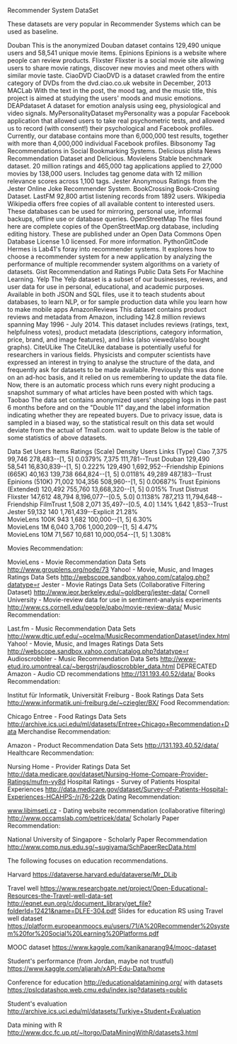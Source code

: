 Recommender System DataSet
 

These datasets are very popular in Recommender Systems which can be used as baseline.

Douban This is the anonymized Douban dataset contains 129,490 unique users and 58,541 unique movie items.
Epinions Epinions is a website where people can review products.
Flixster Flixster is a social movie site allowing users to share movie ratings, discover new movies and meet others with similar movie taste.
CiaoDVD CiaoDVD is a dataset crawled from the entire category of DVDs from the dvd.ciao.co.uk website in December, 2013
MACLab With the text in the post, the mood tag, and the music title, this project is aimed at studying the users' moods and music emotions.
DEAPdataset A dataset for emotion analysis using eeg, physiological and video signals.
MyPersonalityDataset myPersonality was a popular Facebook application that allowed users to take real psychometric tests, and allowed us to record (with consent!) their psychological and Facebook profiles. Currently, our database contains more than 6,000,000 test results, together with more than 4,000,000 individual Facebook profiles.
Bibsonomy Tag Recommendations in Social Bookmarking Systems.
Delicious plista News Recommendation Dataset and Delicious.
Movielens Stable benchmark dataset. 20 million ratings and 465,000 tag applications applied to 27,000 movies by 138,000 users. Includes tag genome data with 12 million relevance scores across 1,100 tags.
Jester Anonymous Ratings from the Jester Online Joke Recommender System.
BookCrossing Book-Crossing Dataset.
LastFM 92,800 artist listening records from 1892 users.
Wikipedia Wikipedia offers free copies of all available content to interested users. These databases can be used for mirroring, personal use, informal backups, offline use or database queries.
OpenStreetMap The files found here are complete copies of the OpenStreetMap.org database, including editing history. These are published under an Open Data Commons Open Database License 1.0 licensed. For more information.
PythonGitCode Hermes is Lab41's foray into recommender systems. It explores how to choose a recommender system for a new application by analyzing the performance of multiple recommender system algorithms on a variety of datasets.
Gist Recommendation and Ratings Public Data Sets For Machine Learning.
Yelp The Yelp dataset is a subset of our businesses, reviews, and user data for use in personal, educational, and academic purposes. Available in both JSON and SQL files, use it to teach students about databases, to learn NLP, or for sample production data while you learn how to make mobile apps
AmazonReviews This dataset contains product reviews and metadata from Amazon, including 142.8 million reviews spanning May 1996 - July 2014. This dataset includes reviews (ratings, text, helpfulness votes), product metadata (descriptions, category information, price, brand, and image features), and links (also viewed/also bought graphs).
CiteULike The CiteULike database is potentially useful for researchers in various fields. Physicists and computer scientists have expressed an interest in trying to analyse the structure of the data, and frequently ask for datasets to be made available. Previously this was done on an ad-hoc basis, and it relied on us remembering to update the data file. Now, there is an automatic process which runs every night producing a snapshot summary of what articles have been posted with which tags.
Taobao The data set contains anonymized users' shopping logs in the past 6 months before and on the "Double 11" day,and the label information indicating whether they are repeated buyers. Due to privacy issue, data is sampled in a biased way, so the statistical result on this data set would deviate from the actual of Tmall.com.
wait to update
Below is the table of some statistics of above datasets.

Data Set	Users	Items	Ratings (Scale)	Density	Users	Links (Type)
Ciao	7,375	99,746	278,483--[1, 5]	0.0379%	7,375	111,781--Trust
Douban	129,490	58,541	16,830,839--[1, 5]	0.222%	129,490	1,692,952--Friendship
Epinions (665K)	40,163	139,738	664,824--[1, 5]	0.0118%	49,289	487,183--Trust
Epinions (510K)	71,002	104,356	508,960--[1, 5]	0.00687%		Trust
Epinions (Extended)	120,492	755,760	13,668,320--[1, 5]	0.015%		Trust Distrust
Flixster	147,612	48,794	8,196,077--[0.5, 5.0]	0.1138%	787,213	11,794,648--Friendship
FilmTrust	1,508	2,071	35,497--[0.5, 4.0]	1.14%	1,642	1,853--Trust
Jester	59,132	140	1,761,439--Explicit	21.28%		
MovieLens 100K    	943	 	1,682	100,000--[1, 5]    	6.30%		                   
MovieLens 1M      	6,040	3,706	1,000,209--[1, 5]	4.47%		                   
MovieLens 10M    	71,567	10,681	10,000,054--[1, 5]	1.308%		                   



Movies Recommendation:

MovieLens - Movie Recommendation Data Sets http://www.grouplens.org/node/73
Yahoo! - Movie, Music, and Images Ratings Data Sets http://webscope.sandbox.yahoo.com/catalog.php?datatype=r
Jester - Movie Ratings Data Sets (Collaborative Filtering Dataset) http://www.ieor.berkeley.edu/~goldberg/jester-data/
Cornell University - Movie-review data for use in sentiment-analysis experiments http://www.cs.cornell.edu/people/pabo/movie-review-data/
Music Recommendation:

Last.fm - Music Recommendation Data Sets http://www.dtic.upf.edu/~ocelma/MusicRecommendationDataset/index.html
Yahoo! - Movie, Music, and Images Ratings Data Sets http://webscope.sandbox.yahoo.com/catalog.php?datatype=r
Audioscrobbler - Music Recommendation Data Sets http://www-etud.iro.umontreal.ca/~bergstrj/audioscrobbler_data.html DEPRECATED
Amazon - Audio CD recommendations http://131.193.40.52/data/
Books Recommendation:

Institut für Informatik, Universität Freiburg - Book Ratings Data Sets http://www.informatik.uni-freiburg.de/~cziegler/BX/
Food Recommendation:

Chicago Entree - Food Ratings Data Sets http://archive.ics.uci.edu/ml/datasets/Entree+Chicago+Recommendation+Data
Merchandise Recommendation:

Amazon - Product Recommendation Data Sets http://131.193.40.52/data/
Healthcare Recommendation:

Nursing Home - Provider Ratings Data Set http://data.medicare.gov/dataset/Nursing-Home-Compare-Provider-Ratings/mufm-vy8d
Hospital Ratings - Survey of Patients Hospital Experiences http://data.medicare.gov/dataset/Survey-of-Patients-Hospital-Experiences-HCAHPS-/rj76-22dk
Dating Recommendation:

www.libimseti.cz - Dating website recommendation (collaborative filtering) http://www.occamslab.com/petricek/data/
Scholarly Paper Recommendation:

National University of Singapore - Scholarly Paper Recommendation http://www.comp.nus.edu.sg/~sugiyama/SchPaperRecData.html


The following focuses on education recommendations.

Harvard
https://dataverse.harvard.edu/dataverse/Mr_DLib

Travel well
https://www.researchgate.net/project/Open-Educational-Resources-the-Travel-well-data-set
http://eqnet.eun.org/c/document_library/get_file?folderId=12421&name=DLFE-304.pdf
Slides for education RS using Travel well dataset
https://platform.europeanmoocs.eu/users/71/A%20Recommender%20system%20for%20Social%20Learning%20Platforms.pdf

MOOC dataset
https://www.kaggle.com/kanikanarang94/mooc-dataset

Student's performance (from Jordan, maybe not trustful)
https://www.kaggle.com/aljarah/xAPI-Edu-Data/home

Conference for education
http://educationaldatamining.org/
with datasets
https://pslcdatashop.web.cmu.edu/index.jsp?datasets=public

Student's evaluation
http://archive.ics.uci.edu/ml/datasets/Turkiye+Student+Evaluation



Data mining with R
http://www.dcc.fc.up.pt/~ltorgo/DataMiningWithR/datasets3.html


